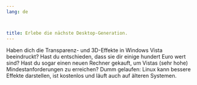 ```yaml
---
lang: de



title: Erlebe die nächste Desktop-Generation.
---
```


Haben dich die Transparenz- und 3D-Effekte in Windows Vista beeindruckt? Hast du entschieden, dass sie dir einige hundert Euro wert sind? Hast du sogar einen neuen Rechner gekauft, um Vistas (sehr hohe) Mindestanforderungen zu erreichen? Dumm gelaufen: Linux kann bessere Effekte darstellen, ist kostenlos und läuft auch auf älteren Systemen.

<? all_video_ids_from_file ();?>




